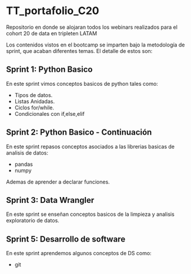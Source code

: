# TT_portafolio_C20
Repositorio en donde se alojaran todos los webinars realizados para el cohort 20 de data en tripleten LATAM

Los contenidos vistos en el bootcamp se imparten bajo la metodología de sprint, que acaban diferentes temas.
El detalle de estos son:

## Sprint 1: Python Basico
En este sprint vimos conceptos basicos de python tales como:
- Tipos de datos.
- Listas Anidadas.
- Ciclos for/while.
- Condicionales con if,else,elif


## Sprint 2: Python Basico - Continuación
En este sprint repasos conceptos asociados a las librerias basicas de analisis de datos:
- pandas
- numpy

Ademas de aprender a declarar funciones.

## Sprint 3: Data Wrangler
En este sprint se enseñan conceptos basicos de la limpieza y analisis exploratorio de datos.

## Sprint 5: Desarrollo de software
En este sprint aprendemos algunos conceptos de DS como:
- git
